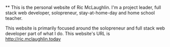 ** This is the personal website of Ric McLaughlin.
I'm a project leader, full stack web developer, solopreneur, stay-at-home-day and home school teacher.

This website is primarily focused around the solopreneur and full stack web developer part of what I do. 
This website's URL is http://ric.mclaughlin.today

